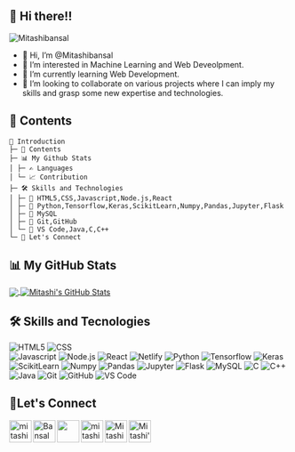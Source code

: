 ## 👋 Hi there!!

<a><img src="https://komarev.com/ghpvc/?username=Mitashibansal&label=Views&color=blueviolet&style=plastic" alt="Mitashibansal"/></a>
- 👋 Hi, I’m @Mitashibansal
- 👀 I’m interested in Machine Learning and Web Deveolpment.
- 🌱 I’m currently learning Web Development.
- 💞️ I’m looking to collaborate on various projects where I can imply my skills and grasp some new expertise and technologies.

## 📝 Contents
```
👩 Introduction
├─ 📝 Contents
├─ 📊 My Github Stats
│ ├─ ✍ Languages
│ └─ 📈 Contribution
├─ 🛠 Skills and Technologies
│ ├─ 🧾 HTML5,CSS,Javascript,Node.js,React
│ ├─ 🧾 Python,Tensorflow,Keras,ScikitLearn,Numpy,Pandas,Jupyter,Flask
│ ├─ 🧾 MySQL
│ ├─ 🧾 Git,GitHub
│ └─ 🧾 VS Code,Java,C,C++
└─ 🥂 Let's Connect
```
## 📊 My GitHub Stats

<a href="https://github.com/Mitashibansal/Mitashibansal">
  <img align="center" src="https://github-readme-stats.vercel.app/api/top-langs/?username=Mitashibansal&hide=java,html&title_color=ffffff&text_color=c9cacc&icon_color=2bbc8a&bg_color=1d1f21" />
</a>
<a href="https://github.com/Mitashibansal/Mitashibansal">
  <img align="center" src="https://github-readme-stats.vercel.app/api?username=Mitashibansal&show_icons=true&line_height=27&count_private=true&title_color=ffffff&text_color=c9cacc&icon_color=2bbc8a&bg_color=1d1f21" alt="Mitashi's GitHub Stats" />
</a>

## 🛠 Skills and Tecnologies
![HTML5](https://img.shields.io/badge/HTML5-F7DF1E?style=for-the-badge&logo=html5&logoColor=white)
![CSS](https://img.shields.io/badge/CSS-8A2BE2?&style=for-the-badge&logo=css3&logoColor=white)	
![Javascript](https://img.shields.io/badge/JavaScript-E34F26?style=for-the-badge&logo=javascript&logoColor=black)
![Node.js](https://img.shields.io/badge/Node.js-43853D?style=for-the-badge&logo=node.js&logoColor=white)
![React](https://img.shields.io/badge/React-20232A?style=for-the-badge&logo=react&logoColor=61DAFB)
![Netlify](https://img.shields.io/badge/Netlify-00C7B7?style=for-the-badge&logo=netlify&logoColor=white)
![Python](https://img.shields.io/badge/Python-14354C?style=for-the-badge&logo=python&logoColor=white)
![Tensorflow](https://img.shields.io/badge/TensorFlow%20-%30D5C8.svg?&style=for-the-badge&logo=TensorFlow&logoColor=white)
![Keras](https://img.shields.io/badge/Keras%20-%23D00000.svg?&style=for-the-badge&logo=Keras&logoColor=white)
![ScikitLearn](https://img.shields.io/badge/ScikitLearn-282C34?&style=for-the-badge&logo=scikit-learn&logoColor=white)
![Numpy](https://img.shields.io/badge/numpy%20-%23013243.svg?&style=for-the-badge&logo=numpy&logoColor=white)
![Pandas](https://img.shields.io/badge/pandas%20-%23150458.svg?&style=for-the-badge&logo=pandas&logoColor=white)
![Jupyter](https://img.shields.io/badge/Jupyter%20-%93E9BE.svg?&style=for-the-badge&logo=Jupyter&logoColor=white)
![Flask](https://img.shields.io/badge/Flask-ED8B00?style=for-the-badge&logo=flask&logoColor=white)
![MySQL](https://img.shields.io/badge/MySQL-00000F?style=for-the-badge&logo=mysql&logoColor=white)
![C](https://img.shields.io/badge/C-00599C?style=for-the-badge&logo=c&logoColor=white)
![C++](https://img.shields.io/badge/C%2B%2B-00599C?style=for-the-badge&logo=c%2B%2B&logoColor=white)
![Java](https://img.shields.io/badge/Java-ED8B00?style=for-the-badge&logo=java&logoColor=white)
![Git](https://img.shields.io/badge/-Git-%23F05032?style=for-the-badge&logo=git&logoColor=%23ffffff)
![GitHub](	https://img.shields.io/badge/GitHub-100000?style=for-the-badge&logo=github&logoColor=white)
![VS Code](http://img.shields.io/badge/-VS%20Code-007ACC?style=for-the-badge&logo=visual-studio-code&logoColor=ffffff)

## 🥂Let's Connect
[<img align="left" alt="mitashi-bansal-2b35ab1ab | LinkedIn" width="40px" src="https://img.icons8.com/color/48/000000/linkedin.png" />][linkedin]
[<img align="left" alt="BansalMitashi | Instagram" width="40px" src="https://img.icons8.com/fluent/64/000000/instagram-new.png"/>][instagram]
[<img align="left" width="40px" src="https://img.icons8.com/color/48/000000/youtube-play.png"/>][youtube]
[<img align="left" alt="mitashi15001 | Medium" width="40px" src="https://img.icons8.com/ios-filled/50/000000/medium-monogram--v1.png"/>][medium]
[<img align="left" alt="Mitashibansal | GitHub" width="40px" src="https://img.icons8.com/color/64/000000/github.png"/>][github]
[<img align="left" alt="Mitashi's GMail" width="40px" src="https://img.icons8.com/color/48/000000/gmail--v1.png" />][gmail]


[linkedin]: https://www.linkedin.com/in/mitashi-bansal-2b35ab1ab/
[instagram]: https://www.instagram.com/bansalmitashi/
[youtube]: https://www.youtube.com/channel/UC6eOv81vQto2LDAXY_CRfoQ
[medium]: https://mitashi15001.medium.com/
[github]: https://github.com/Mitashibansal
[gmail]: mailto:mitashiagarwal456@gmail.com


